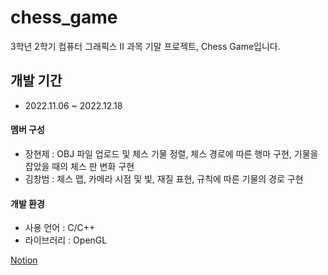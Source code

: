 # chess_game
3학년 2학기 컴퓨터 그래픽스 II 과목 기말 프로젝트, Chess Game입니다.

## 개발 기간
- 2022.11.06 ~ 2022.12.18

#### 멤버 구성
- 장현제 : OBJ 파일 업로드 및 체스 기물 정렬, 체스 경로에 따른 행마 구현, 기물을 잡았을 때의 체스 판 변화 구현
- 김창범 : 체스 맵, 카메라 시점 및 빛, 재질 표현, 규칙에 따른 기물의 경로 구현

#### 개발 환경
- 사용 언어 : C/C++
- 라이브러리 : OpenGL
  
[Notion](https://chief-foxtrot-5cb.notion.site/2022-Project-Chess-1454abc6e7cb412ea58078bd2690f9c9?pvs=4)
